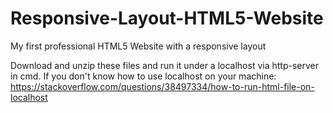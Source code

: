 # Responsive-Layout-HTML5-Website
My first professional HTML5 Website with a responsive layout

Download and unzip these files and run it under a localhost via http-server in cmd. If you don't know how to use localhost on your machine: https://stackoverflow.com/questions/38497334/how-to-run-html-file-on-localhost
